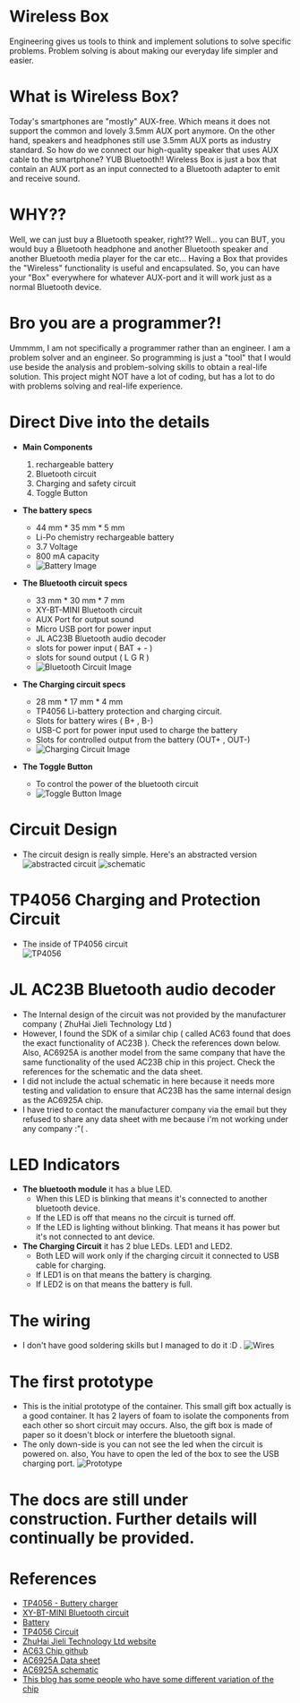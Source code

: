 # Wireless Box 
Engineering gives us tools to think and implement solutions to solve specific problems. Problem solving is about making our everyday life simpler and easier. 

# What is Wireless Box? 
Today's smartphones are "mostly" AUX-free. Which means it does not support the common and lovely 3.5mm AUX port anymore. On the other hand, speakers and headphones still use 3.5mm AUX ports as industry standard.
So how do we connect our high-quality speaker that uses AUX cable to the smartphone? YUB Bluetooth!! Wireless Box is just a box that contain an AUX port as an input connected to a Bluetooth adapter to emit and receive sound. 

# WHY?? 
Well, we can just buy a Bluetooth speaker, right?? Well... you can BUT, you would buy a Bluetooth headphone and another Bluetooth speaker and another Bluetooth media player for the car etc... Having a Box that provides the "Wireless" functionality is useful and encapsulated. So, you can have your "Box" everywhere for whatever AUX-port and it will work just as a normal Bluetooth device. 

# Bro you are a programmer?!
Ummmm, I am not specifically a programmer rather than an engineer. I am a problem solver and an engineer. So programming is just a "tool" that I would use beside the analysis and problem-solving skills to obtain a real-life solution. This project might NOT have a lot of coding, but has a lot to do with problems solving and real-life experience.

# Direct Dive into the details
  * **Main Components**
      1. rechargeable battery
      2. Bluetooth circuit
      3. Charging and safety circuit
      4. Toggle Button

  * **The battery specs**
    * 44 mm * 35 mm * 5 mm 
    * Li-Po chemistry rechargeable battery
    * 3.7 Voltage
    * 800 mA capacity
    * ![Battery Image](./images/battary.jpg)
      
  * **The Bluetooth circuit specs** 
    * 33 mm * 30 mm * 7 mm 
    * XY-BT-MINI Bluetooth circuit
    * AUX Port for output sound 
    * Micro USB port for power input
    * JL AC23B Bluetooth audio decoder
    * slots for power input ( BAT + - )
    * slots for sound output ( L G R )
    * ![Bluetooth Circuit Image](./images/bluetoothChip.jpg)
   
  * **The Charging circuit specs**
    * 28 mm * 17 mm * 4 mm
    * TP4056 Li-battery protection and charging circuit.
    * Slots for battery wires ( B+ , B-)
    * USB-C port for power input used to charge the battery
    * Slots for controlled output from the battery (OUT+ , OUT-)
    * ![Charging Circuit Image](./images/battaryCharger.jpg)

  * **The Toggle Button** 
    * To control the power of the bluetooth circuit
    * ![Toggle Button Image](./images/switch.jpg)

# Circuit Design
  * The circuit design is really simple. Here's an abstracted version 
  ![abstracted circuit ](./images/abs%20circuit.jpg)
  ![schematic](./images/scematic.jpg)

# TP4056 Charging and Protection Circuit
  * The inside of TP4056 circuit  
  ![TP4056](./images/TP4056.png)

# JL AC23B Bluetooth audio decoder
  * The Internal design of the circuit was not provided by the manufacturer company ( ZhuHai Jieli Technology Ltd ) 
  * However, I found the SDK of a similar chip ( called AC63 found that does the exact functionality of AC23B  ). Check the references down below. Also, AC6925A is another model from the same company that have the same functionality of the used AC23B chip in this project. Check the references for the schematic and the data sheet.
  * I did not include the actual schematic in here because it needs more testing and validation to ensure that AC23B has the same internal design as the AC6925A chip.
  * I have tried to contact the manufacturer company via the email but they refused to share any data sheet with me because i'm not working under any company :"( .

# LED Indicators
  * **The bluetooth module** it has a blue LED.
    * When this LED is blinking that means it's connected to another bluetooth device. 
    * If the LED is off that means no the circuit is turned off.
    * If the LED is lighting without blinking. That means it has power but it's not connected to ant device.   
  * **The Charging Circuit** it has 2 blue LEDs. LED1 and LED2.
    * Both LED will work only if the charging circuit it connected to USB cable for charging.
    * If LED1 is on that means the battery is charging.
    * If LED2 is on that means the battery is full.

# The wiring 
  * I don't have good soldering skills but I managed to do it :D .
  ![Wires](./images/circuit%20wires.jpg)

# The first prototype 
  * This is the initial prototype of the container. This small gift box actually is a good container. It has 2 layers of foam to isolate the 
    components from each other so short circuit may occurs. Also, the gift box is made of paper so it doesn't block or interfere the bluetooth signal.
  * The only down-side is you can not see the led when the circuit is powered on. also, You have to open the led of the box to see the USB charging port.
  ![Prototype](./images/first%20prototype.jpg)

# The docs are still under construction. Further details will continually be provided.


# References
  * [TP4056 - Buttery charger](https://ram-e-shop.com/product/lithium-battery-charger-module-1a-tp4056-with-battery-protection-usb-type-c/)
  * [XY-BT-MINI Bluetooth circuit](https://www.amazon.eg/gp/product/B0B8KVX51R/ref=ox_sc_act_title_3?smid=A264BKS0ISFRYD&psc=1&language=ar_AE)
  * [Battery](https://ram-e-shop.com/product/bt-063443p-800mah/)
  * [TP4056 Circuit](https://oshwlab.com/Little_Arc/TP4056)
  * [ZhuHai Jieli Technology Ltd website ](https://www.zh-jieli.com/)
  * [AC63 Chip github](https://github.com/Jieli-Tech/fw-AC63_BT_SDK)
  * [AC6925A Data sheet](https://www.eevblog.com/forum/projects/jl-bluetooth-ic-id/?action=dlattach;attach=1812691;PHPSESSID=tiv80vadn9dtolugd531mf4f1c)
  * [AC6925A schematic](https://www.eevblog.com/forum/projects/jl-bluetooth-ic-id/?action=dlattach;attach=1812676;PHPSESSID=tiv80vadn9dtolugd531mf4f1c)
  * [This blog has some people who have some different variation of the chip](https://www.eevblog.com/forum/projects/jl-bluetooth-ic-id/)
